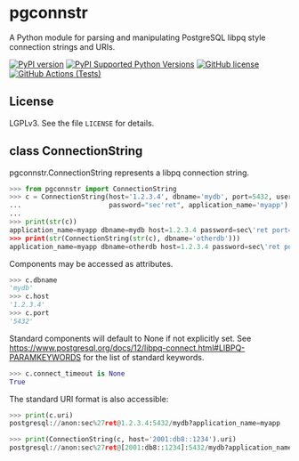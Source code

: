 pgconnstr
=========

A Python module for parsing and manipulating PostgreSQL libpq style connection strings and URIs.

[![PyPI version](https://badge.fury.io/py/pgconnstr.svg)](https://badge.fury.io/py/pgconnstr)
[![PyPI Supported Python Versions](https://img.shields.io/pypi/pyversions/pgconnstr.svg)](https://pypi.python.org/pypi/pgconnstr/)
[![GitHub license](https://img.shields.io/github/license/canonical/pgconnstr)](https://github.com/canonical/pgconnstr/blob/master/LICENSE)
[![GitHub Actions (Tests)](https://github.com/canonical/pgconnstr/workflows/Tests/badge.svg)](https://github.com/canonical/pgconnstr/actions?query=workflow%3ATests)


License
-------

LGPLv3. See the file `LICENSE` for details.

class ConnectionString
----------------------

pgconnstr.ConnectionString represents a libpq connection string.

```python console
>>> from pgconnstr import ConnectionString
>>> c = ConnectionString(host='1.2.3.4', dbname='mydb', port=5432, user='anon',
...                      password="sec'ret", application_name='myapp')
...
>>> print(str(c))
application_name=myapp dbname=mydb host=1.2.3.4 password=sec\'ret port=5432 user=anon
>>> print(str(ConnectionString(str(c), dbname='otherdb')))
application_name=myapp dbname=otherdb host=1.2.3.4 password=sec\'ret port=5432 user=anon

```

Components may be accessed as attributes.

```python console
>>> c.dbname
'mydb'
>>> c.host
'1.2.3.4'
>>> c.port
'5432'

```

Standard components will default to None if not explicitly set. See
https://www.postgresql.org/docs/12/libpq-connect.html#LIBPQ-PARAMKEYWORDS
for the list of standard keywords.

```python console
>>> c.connect_timeout is None
True

```

The standard URI format is also accessible:

```python console
>>> print(c.uri)
postgresql://anon:sec%27ret@1.2.3.4:5432/mydb?application_name=myapp

>>> print(ConnectionString(c, host='2001:db8::1234').uri)
postgresql://anon:sec%27ret@[2001:db8::1234]:5432/mydb?application_name=myapp

```
